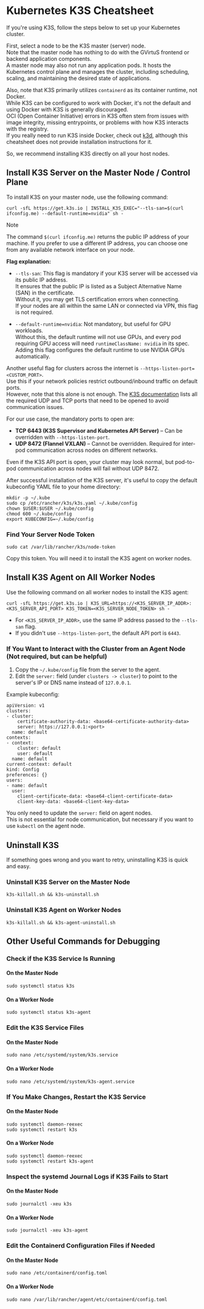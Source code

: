 # Kubernetes K3S Cheatsheet

If you're using K3S, follow the steps below to set up your Kubernetes cluster.

First, select a node to be the K3S master (server) node.  
Note that the master node has nothing to do with the GVirtuS frontend or backend application components.  
A master node may also not run any application pods. It hosts the Kubernetes control plane and manages the cluster, including scheduling, scaling, and maintaining the desired state of applications.

Also, note that K3S primarily utilizes `containerd` as its container runtime, not Docker.  
While K3S can be configured to work with Docker, it's not the default and using Docker with K3S is generally discouraged.  
OCI (Open Container Initiative) errors in K3S often stem from issues with image integrity, missing entrypoints, or problems with how K3S interacts with the registry.  
If you really need to run K3S inside Docker, check out [k3d](https://k3d.io/stable/), although this cheatsheet does not provide installation instructions for it.

So, we recommend installing K3S directly on all your host nodes.

## Install K3S Server on the Master Node / Control Plane

To install K3S on your master node, use the following command:

```
curl -sfL https://get.k3s.io | INSTALL_K3S_EXEC="--tls-san=$(curl ifconfig.me) --default-runtime=nvidia" sh -
```

> [!NOTE]
> The command `$(curl ifconfig.me)` returns the public IP address of your machine. If you prefer to use a different IP address, you can choose one from any available network interface on your node.

**Flag explanation:**

- `--tls-san`: This flag is mandatory if your K3S server will be accessed via its public IP address.  
  It ensures that the public IP is listed as a Subject Alternative Name (SAN) in the certificate.  
  Without it, you may get TLS certification errors when connecting.  
  If your nodes are all within the same LAN or connected via VPN, this flag is not required.

- `--default-runtime=nvidia`: Not mandatory, but useful for GPU workloads.  
  Without this, the default runtime will not use GPUs, and every pod requiring GPU access will need `runtimeClassName: nvidia` in its spec.  
  Adding this flag configures the default runtime to use NVIDIA GPUs automatically.

Another useful flag for clusters across the internet is `--https-listen-port=<CUSTOM_PORT>`.  
Use this if your network policies restrict outbound/inbound traffic on default ports.  
However, note that this alone is not enough. The [K3S documentation](https://docs.k3s.io/installation/requirements#inbound-rules-for-k3s-nodes) lists all the required UDP and TCP ports that need to be opened to avoid communication issues.

For our use case, the mandatory ports to open are:

- **TCP 6443 (K3S Supervisor and Kubernetes API Server)** – Can be overridden with `--https-listen-port`.
- **UDP 8472 (Flannel VXLAN)** – Cannot be overridden. Required for inter-pod communication across nodes on different networks.

Even if the K3S API port is open, your cluster may look normal, but pod-to-pod communication across nodes will fail without UDP 8472.

After successful installation of the K3S server, it's useful to copy the default kubeconfig YAML file to your home directory:

```
mkdir -p ~/.kube
sudo cp /etc/rancher/k3s/k3s.yaml ~/.kube/config
chown $USER:$USER ~/.kube/config
chmod 600 ~/.kube/config
export KUBECONFIG=~/.kube/config
```

### Find Your Server Node Token

```
sudo cat /var/lib/rancher/k3s/node-token
```

Copy this token. You will need it to install the K3S agent on worker nodes.

## Install K3S Agent on All Worker Nodes

Use the following command on all worker nodes to install the K3S agent:

```
curl -sfL https://get.k3s.io | K3S_URL=https://<K3S_SERVER_IP_ADDR>:<K3S_SERVER_API_PORT> K3S_TOKEN=<K3S_SERVER_NODE_TOKEN> sh -
```

- For `<K3S_SERVER_IP_ADDR>`, use the same IP address passed to the `--tls-san` flag.
- If you didn't use `--https-listen-port`, the default API port is `6443`.

### If You Want to Interact with the Cluster from an Agent Node (Not required, but can be helpful)

1. Copy the `~/.kube/config` file from the server to the agent.
2. Edit the `server:` field (under `clusters -> cluster`) to point to the server's IP or DNS name instead of `127.0.0.1`.

Example kubeconfig:

```
apiVersion: v1
clusters:
- cluster:
    certificate-authority-data: <base64-certificate-authority-data>
    server: https://127.0.0.1:<port>
  name: default
contexts:
- context:
    cluster: default
    user: default
  name: default
current-context: default
kind: Config
preferences: {}
users:
- name: default
  user:
    client-certificate-data: <base64-client-certificate-data>
    client-key-data: <base64-client-key-data>
```

You only need to update the `server:` field on agent nodes.  
This is not essential for node communication, but necessary if you want to use `kubectl` on the agent node.

## Uninstall K3S

If something goes wrong and you want to retry, uninstalling K3S is quick and easy.

### Uninstall K3S Server on the Master Node

```
k3s-killall.sh && k3s-uninstall.sh
```

### Uninstall K3S Agent on Worker Nodes

```
k3s-killall.sh && k3s-agent-uninstall.sh
```

## Other Useful Commands for Debugging

### Check if the K3S Service Is Running

#### On the Master Node

```
sudo systemctl status k3s
```

#### On a Worker Node

```
sudo systemctl status k3s-agent
```

### Edit the K3S Service Files

#### On the Master Node

```
sudo nano /etc/systemd/system/k3s.service
```

#### On a Worker Node

```
sudo nano /etc/systemd/system/k3s-agent.service
```

### If You Make Changes, Restart the K3S Service

#### On the Master Node

```
sudo systemctl daemon-reexec
sudo systemctl restart k3s
```

#### On a Worker Node

```
sudo systemctl daemon-reexec
sudo systemctl restart k3s-agent
```

### Inspect the systemd Journal Logs if K3S Fails to Start

#### On the Master Node

```
sudo journalctl -xeu k3s
```

#### On a Worker Node

```
sudo journalctl -xeu k3s-agent
```

### Edit the Containerd Configuration Files if Needed

#### On the Master Node

```
sudo nano /etc/containerd/config.toml
```

#### On a Worker Node

```
sudo nano /var/lib/rancher/agent/etc/containerd/config.toml
```
